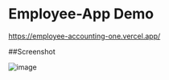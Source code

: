 # Employee-App Demo
https://employee-accounting-one.vercel.app/

##Screenshot

![image](https://github.com/jabaaq/Employee-accounting/assets/113661042/638c62c6-c72a-4dd2-9dc9-9105ab1db310)
